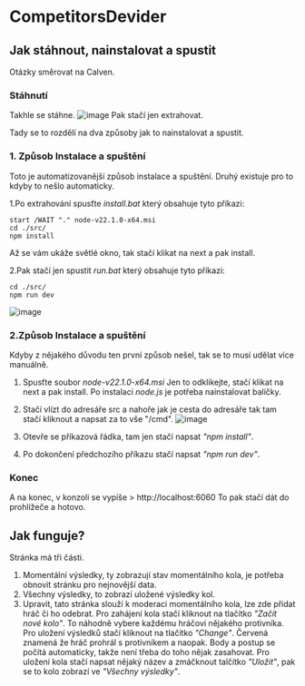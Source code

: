 # CompetitorsDevider

## Jak stáhnout, nainstalovat a spustit

Otázky směrovat na Calven.

### Stáhnutí
Takhle se stáhne.
![image](https://github.com/Ailta/CompetitorsDevider/assets/29490877/57bdb8fe-3eed-473d-8ec6-2503ec381e74)
Pak stačí jen extrahovat.


Tady se to rozdělí na dva způsoby jak to nainstalovat a spustit.
### 1. Způsob Instalace a spuštění
Toto je automatizovanější způsob instalace a spuštění.
Druhý existuje pro to kdyby to nešlo automaticky.

1.Po extrahování spusťte *install.bat* který obsahuje tyto příkazi:
```
start /WAIT "." node-v22.1.0-x64.msi
cd ./src/
npm install
```
Až se vám ukáže světlé okno, tak stačí klikat na next a pak install.

2.Pak stačí jen spustit *run.bat* který obsahuje tyto příkazi:
```
cd ./src/
npm run dev
```

![image](https://github.com/Ailta/CompetitorsDevider/assets/29490877/761753d8-a53c-4f46-98f1-926b5ea6f186)


### 2.Způsob Instalace a spuštění
Kdyby z nějakého důvodu ten první způsob nešel, tak se to musí udělat více manuálně.
1. Spusťte soubor *node-v22.1.0-x64.msi*
   Jen to odklikejte, stačí klikat na next a pak install.
   Po instalaci *node.js* je potřeba nainstalovat balíčky.
4. Stačí vlízt do adresáře src a nahoře jak je cesta do adresáře tak tam stačí kliknout a napsat za to vše "/cmd".
![image](https://github.com/Ailta/CompetitorsDevider/assets/29490877/eeab511a-65e9-4fcc-9e87-0c1aaba56492)

5. Otevře se příkazová řádka, tam jen stačí napsat *"npm install"*.
6. Po dokončení předchozího příkazu stačí napsat *"npm run dev"*.

### Konec
A na konec, v konzoli se vypíše > http://localhost:6060
To pak stačí dát do prohlížeče a hotovo.

## Jak funguje?

Stránka má tři části.
1. Momentální výsledky, ty zobrazují stav momentálního kola, je potřeba obnovit stránku pro nejnovější data.
2. Všechny výsledky, to zobrazí uložené výsledky kol.
3. Upravit, tato stránka slouží k moderaci momentálního kola, lze zde přidat hráč či ho odebrat.
   Pro zahájení kola stačí kliknout na tlačítko *"Začít nové kolo"*. To náhodně vybere každému hráčovi nějakého protivníka.
   Pro uložení výsledků stačí kliknout na tlačítko *"Change"*. Červená znamená že hráč prohrál s protivníkem a naopak.
   Body a postup se počítá automaticky, takže není třeba do toho nějak zasahovat.
   Pro uložení kola stačí napsat nějaký název a zmáčknout talčítko *"Uložit"*, pak se to kolo zobrazí ve *"Všechny výsledky"*.
